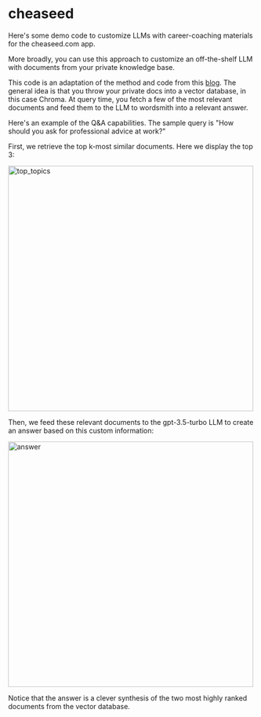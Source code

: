 # cheaseed

Here's some demo code to customize LLMs with career-coaching materials for the cheaseed.com app.

More broadly, you can use this approach to customize an off-the-shelf LLM with documents from your private knowledge base.

This code is an adaptation of the method and code from this [blog](https://medium.com/@manthapavankumar11/customize-large-language-models-using-langchain-part-1-4731427532a1). The general idea is that you throw your private docs into a vector database, in this case Chroma. At query time, you fetch a few of the most relevant documents and feed them to the LLM to wordsmith into a relevant answer.

Here's an example of the Q&A capabilities. The sample query is "How should you ask for professional advice at work?"

First, we retrieve the top k-most similar documents. Here we display the top 3:

<img width="500" alt="top_topics" src="https://github.com/mikeshwe/cheaseed/assets/4237498/6a376de9-09ec-45c3-8341-a7e5a6b47498">

Then, we feed these relevant documents to the gpt-3.5-turbo LLM to create an answer based on this custom information:

<img width="500" alt="answer" src="https://github.com/mikeshwe/cheaseed/assets/4237498/8f22087a-60ec-4f4d-949d-9bd2b22a742d">

Notice that the answer is a clever synthesis of the two most highly ranked documents from the vector database.
